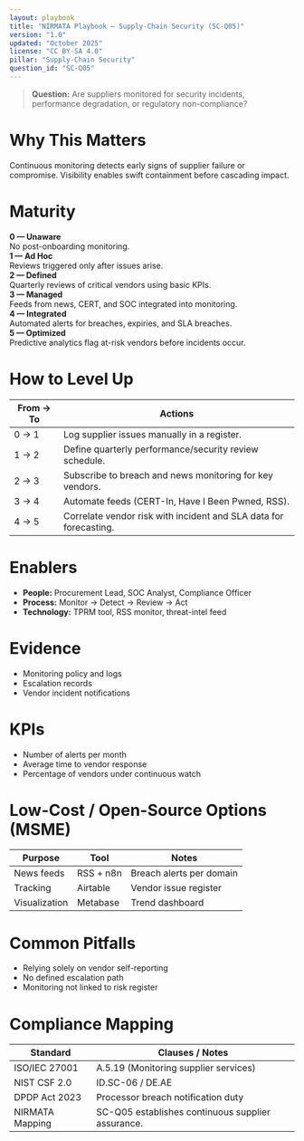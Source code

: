 ```yaml
---
layout: playbook
title: "NIRMATA Playbook — Supply-Chain Security (SC-Q05)"
version: "1.0"
updated: "October 2025"
license: "CC BY-SA 4.0"
pillar: "Supply-Chain Security"
question_id: "SC-Q05"
---
```


> **Question:** Are suppliers monitored for security incidents, performance degradation, or regulatory non-compliance?

# Why This Matters
Continuous monitoring detects early signs of supplier failure or compromise. Visibility enables swift containment before cascading impact.

# Maturity
<div class="levels-grid">
  <div class="level level-0"><strong>0 — Unaware</strong><br>No post-onboarding monitoring.</div>
  <div class="level level-1"><strong>1 — Ad Hoc</strong><br>Reviews triggered only after issues arise.</div>
  <div class="level level-2"><strong>2 — Defined</strong><br>Quarterly reviews of critical vendors using basic KPIs.</div>
  <div class="level level-3"><strong>3 — Managed</strong><br>Feeds from news, CERT, and SOC integrated into monitoring.</div>
  <div class="level level-4"><strong>4 — Integrated</strong><br>Automated alerts for breaches, expiries, and SLA breaches.</div>
  <div class="level level-5"><strong>5 — Optimized</strong><br>Predictive analytics flag at-risk vendors before incidents occur.</div>
</div>

# How to Level Up
| From → To | Actions |
|---|---|
| 0 → 1 |Log supplier issues manually in a register.|
| 1 → 2 |Define quarterly performance/security review schedule.|
| 2 → 3 |Subscribe to breach and news monitoring for key vendors.|
| 3 → 4 |Automate feeds (CERT-In, Have I Been Pwned, RSS).|
| 4 → 5 |Correlate vendor risk with incident and SLA data for forecasting.|

# Enablers
- **People:** Procurement Lead, SOC Analyst, Compliance Officer  
- **Process:** Monitor → Detect → Review → Act  
- **Technology:** TPRM tool, RSS monitor, threat-intel feed  

# Evidence
- Monitoring policy and logs  
- Escalation records  
- Vendor incident notifications  

# KPIs
- Number of alerts per month  
- Average time to vendor response  
- Percentage of vendors under continuous watch  

# Low-Cost / Open-Source Options (MSME)
| Purpose | Tool | Notes |
|---|---|---|
| News feeds | RSS + n8n | Breach alerts per domain |
| Tracking | Airtable | Vendor issue register |
| Visualization | Metabase | Trend dashboard |

# Common Pitfalls
- Relying solely on vendor self-reporting  
- No defined escalation path  
- Monitoring not linked to risk register  

# Compliance Mapping
| Standard | Clauses / Notes |
|---|---|
| ISO/IEC 27001 | A.5.19 (Monitoring supplier services) |
| NIST CSF 2.0 | ID.SC-06 / DE.AE |
| DPDP Act 2023 | Processor breach notification duty |
| NIRMATA Mapping | SC-Q05 establishes continuous supplier assurance. |

